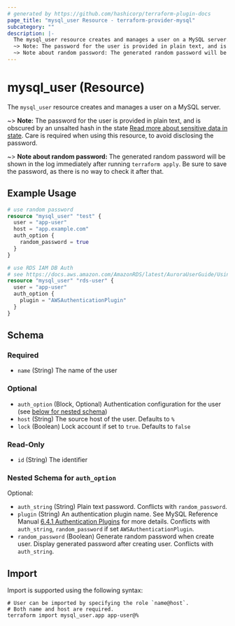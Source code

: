 ```yaml
---
# generated by https://github.com/hashicorp/terraform-plugin-docs
page_title: "mysql_user Resource - terraform-provider-mysql"
subcategory: ""
description: |-
  The mysql_user resource creates and manages a user on a MySQL server.
  ~> Note: The password for the user is provided in plain text, and is obscured by an unsalted hash in the state Read more about sensitive data in state https://www.terraform.io/language/state/sensitive-data. Care is required when using this resource, to avoid disclosing the password.
  ~> Note about random password: The generated random password will be shown in the log immediately after running terraform apply. Be sure to save the password, as there is no way to check it after that.
---
```


# mysql_user (Resource)

The `mysql_user` resource creates and manages a user on a MySQL server.

~> **Note:** The password for the user is provided in plain text, and is obscured by an unsalted hash in the state [Read more about sensitive data in state](https://www.terraform.io/language/state/sensitive-data). Care is required when using this resource, to avoid disclosing the password.

~> **Note about random password:** The generated random password will be shown in the log immediately after running `terraform apply`. Be sure to save the password, as there is no way to check it after that.

## Example Usage

```terraform
# use random password
resource "mysql_user" "test" {
  user = "app-user"
  host = "app.example.com"
  auth_option {
    random_password = true
  }
}

# use RDS IAM DB Auth
# see https://docs.aws.amazon.com/AmazonRDS/latest/AuroraUserGuide/UsingWithRDS.IAMDBAuth.html
resource "mysql_user" "rds-user" {
  user = "app-user"
  auth_option {
    plugin = "AWSAuthenticationPlugin"
  }
}
```

<!-- schema generated by tfplugindocs -->
## Schema

### Required

- `name` (String) The name of the user

### Optional

- `auth_option` (Block, Optional) Authentication configuration for the user (see [below for nested schema](#nestedblock--auth_option))
- `host` (String) The source host of the user. Defaults to `%`
- `lock` (Boolean) Lock account if set to `true`. Defaults to `false`

### Read-Only

- `id` (String) The identifier

<a id="nestedblock--auth_option"></a>
### Nested Schema for `auth_option`

Optional:

- `auth_string` (String) Plain text password. Conflicts with `random_password`.
- `plugin` (String) An authentication plugin name. See MySQL Reference Manual [6.4.1 Authentication Plugins](https://dev.mysql.com/doc/refman/8.0/en/authentication-plugins.html) for more details. Conflicts with `auth_string`, `random_password` if set `AWSAuthenticationPlugin`.
- `random_password` (Boolean) Generate random password when create user. Display generated password after creating user. Conflicts with `auth_string`.

## Import

Import is supported using the following syntax:

```shell
# User can be imported by specifying the role `name@host`.
# Both name and host are required.
terraform import mysql_user.app app-user@%
```
